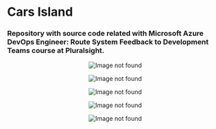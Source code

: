 # Cars Island
### Repository with source code related with Microsoft Azure DevOps Engineer: Route System Feedback to Development Teams course at Pluralsight.

<p align="center">
<img src="https://raw.githubusercontent.com/Daniel-Krzyczkowski/Pluralsight/master/CarsIsland/images/cars-island-azure-devops-dashboard.png?raw=true" alt="Image not found"/>
</p>

<p align="center">
<img src="https://raw.githubusercontent.com/Daniel-Krzyczkowski/Pluralsight/master/CarsIsland/images/cars-island-wpf-app-1.png?raw=true" alt="Image not found"/>
</p>

<p align="center">
<img src="https://raw.githubusercontent.com/Daniel-Krzyczkowski/Pluralsight/master/CarsIsland/images/cars-island-wpf-app-2.png?raw=true" alt="Image not found"/>
</p>

<p align="center">
<img src="https://raw.githubusercontent.com/Daniel-Krzyczkowski/Pluralsight/master/CarsIsland/images/cars-island-web-app-1.png?raw=true" alt="Image not found"/>
</p>

<p align="center">
<img src="https://raw.githubusercontent.com/Daniel-Krzyczkowski/Pluralsight/master/CarsIsland/images/cars-island-web-app-2.png?raw=true" alt="Image not found"/>
</p>
